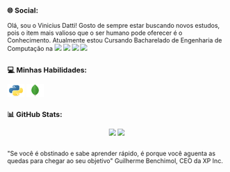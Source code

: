 <h3>🌐 Social:</h3>
<div>
<p>
  Olá, sou o Vinicius Datti!
  Gosto de sempre estar buscando novos estudos, pois o item mais valioso que o ser humano pode oferecer é o Conhecimento.
  Atualmente estou Cursando Bacharelado de Engenharia de Computação na <a href="https://www.eep.br/>EEP</a>.
</p>
<p>Conecte-se comigo nas plataformas:</p>
  <a href="https://id-card-theta.vercel.app/"><img src="https://img.shields.io/badge/Web Site-21759B?style=for-the-badge&logo=Wordpress&logoColor=white"></a>
  <a href="><img src="https://img.shields.io/badge/EMail-D14836?style=for-the-badge&logo=gmail&logoColor=white"></a>
  <a href="https://"><img src="https://img.shields.io/badge/LinkedIn-0077B5?style=for-the-badge&logo=linkedin&logoColor=white"></a>
  <a href=""><img src="https://img.shields.io/badge/Instagram-E4405F?style=for-the-badge&logo=instagram&logoColor=white"></a>
  <a href="https://discord.gg/Rafael Drigo#3787"><img src="https://img.shields.io/badge/Discord-7289DA?style=for-the-badge&logo=discord&logoColor=white"></a>
</div>

##

<h3>💻 Minhas Habilidades:</h3>
<div style="display: inline_block">
  <img align="center" alt="Rafa-Python" height="30" width="40" src="https://raw.githubusercontent.com/devicons/devicon/master/icons/python/python-original.svg">
   <img align="center" alt="Rafa-MongoDB" height="30" width="40" src="https://raw.githubusercontent.com/devicons/devicon/master/icons/mongodb/mongodb-original.svg">
</div>
 
##
<h3>📊 GitHub Stats:</h3>
<div align="center">
  <img height="180em" src="https://github-readme-stats.vercel.app/api?username=viniciusdatti&theme=blue-green">
  <img height="180em" src="https://github-readme-stats.vercel.app/api/top-langs/?username=viniciusdatti&theme=blue-green">
</div>

##

<div>
  <p>"Se você é obstinado e sabe aprender rápido, é porque você aguenta as quedas para chegar ao seu objetivo" Guilherme Benchimol, CEO da XP Inc.</p>
</div>
